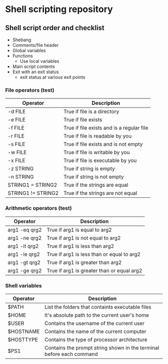 # Shell scripting repository

## Shell script order and checklist

+ Shebang
+ Comments/file header
+ Global variables
+ Functions
    * Use local variables
+ Main script contents
+ Exit with an exit status
    * exit status at various exit points

### File operators (test)
| Operator    | Description |
| -------- | ------- |
| -d FILE  | True if file is a directory    |
| -e FILE  | True if file exists     |
| -f FILE  | True if file exists and is a regular file |
| -r FILE  | True if file is readable by you |
| -s FILE  | True if file exists and is not empty |
| -w FILE  | True if file is writable by you |
| -x FILE  | True if file is executable by you |
| -z STRING  | True if string is empty |
| -n STRING  | True if string is not empty |
| STRING1 = STRING2  | True if the strings are equal |
| STRING1 != STRING2  | True if the strings are not equal |

### Arithmetic operators (test)
| Operator    | Description |
| -------- | ------- |
| arg1 -eq qrg2  | True if arg1 is equal to arg2 |
| arg1 -ne qrg2  | True if arg1 is not equal to arg2 |
| arg1 -lt qrg2  | True if arg1 is less than arg2 |
| arg1 -le qrg2  | True if arg1 is less than or equal to arg2 |
| arg1 -gt qrg2  | True if arg1 is greater than arg2 |
| arg1 -ge qrg2  | True if arg1 is greater than or equal arg2 |

### Shell variables
| Operator    | Description |
| -------- | ------- |
| $PATH  | List the folders that containts executable files |
| $HOME  | It's absolute path to the current user's home |
| $USER  | Contains the username of the current user |
| $HOSTNAME  | Contains the name of the current computer |
| $HOSTTYPE  | Contains the type of processor architecture |
| $PS1  | Contains the prompt string shown in the terminal before each command |